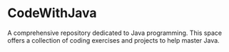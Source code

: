 # CodeWithJava
A comprehensive repository dedicated to Java programming. This space offers a collection of coding exercises and projects to help master Java.
